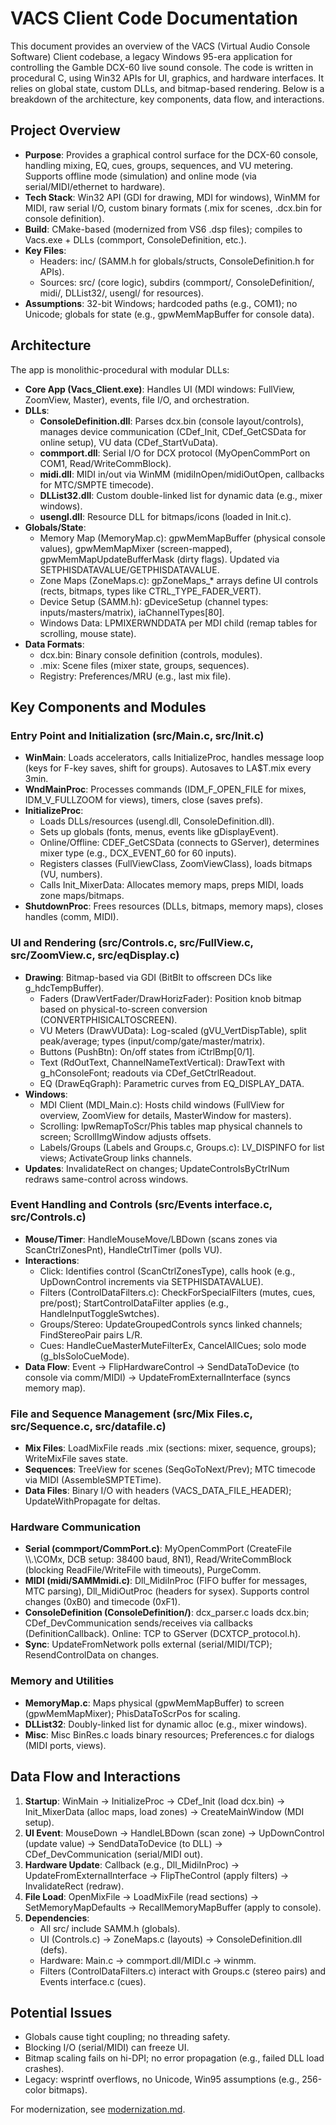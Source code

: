# VACS Client Code Documentation

This document provides an overview of the VACS (Virtual Audio Console Software) Client codebase, a legacy Windows 95-era application for controlling the Gamble DCX-60 live sound console. The code is written in procedural C, using Win32 APIs for UI, graphics, and hardware interfaces. It relies on global state, custom DLLs, and bitmap-based rendering. Below is a breakdown of the architecture, key components, data flow, and interactions.

## Project Overview
- **Purpose**: Provides a graphical control surface for the DCX-60 console, handling mixing, EQ, cues, groups, sequences, and VU metering. Supports offline mode (simulation) and online mode (via serial/MIDI/ethernet to hardware).
- **Tech Stack**: Win32 API (GDI for drawing, MDI for windows), WinMM for MIDI, raw serial I/O, custom binary formats (.mix for scenes, .dcx.bin for console definition).
- **Build**: CMake-based (modernized from VS6 .dsp files); compiles to Vacs.exe + DLLs (commport, ConsoleDefinition, etc.).
- **Key Files**: 
  - Headers: inc/ (SAMM.h for globals/structs, ConsoleDefinition.h for APIs).
  - Sources: src/ (core logic), subdirs (commport/, ConsoleDefinition/, midi/, DLList32/, usengl/ for resources).
- **Assumptions**: 32-bit Windows; hardcoded paths (e.g., COM1); no Unicode; globals for state (e.g., gpwMemMapBuffer for console data).

## Architecture
The app is monolithic-procedural with modular DLLs:
- **Core App (Vacs_Client.exe)**: Handles UI (MDI windows: FullView, ZoomView, Master), events, file I/O, and orchestration.
- **DLLs**:
  - **ConsoleDefinition.dll**: Parses dcx.bin (console layout/controls), manages device communication (CDef_Init, CDef_GetCSData for online setup), VU data (CDef_StartVuData).
  - **commport.dll**: Serial I/O for DCX protocol (MyOpenCommPort on COM1, Read/WriteCommBlock).
  - **midi.dll**: MIDI in/out via WinMM (midiInOpen/midiOutOpen, callbacks for MTC/SMPTE timecode).
  - **DLList32.dll**: Custom double-linked list for dynamic data (e.g., mixer windows).
  - **usengl.dll**: Resource DLL for bitmaps/icons (loaded in Init.c).
- **Globals/State**:
  - Memory Map (MemoryMap.c): gpwMemMapBuffer (physical console values), gpwMemMapMixer (screen-mapped), gpwMemMapUpdateBufferMask (dirty flags). Updated via SETPHISDATAVALUE/GETPHISDATAVALUE.
  - Zone Maps (ZoneMaps.c): gpZoneMaps_* arrays define UI controls (rects, bitmaps, types like CTRL_TYPE_FADER_VERT).
  - Device Setup (SAMM.h): gDeviceSetup (channel types: inputs/masters/matrix), iaChannelTypes[80].
  - Windows Data: LPMIXERWNDDATA per MDI child (remap tables for scrolling, mouse state).
- **Data Formats**:
  - dcx.bin: Binary console definition (controls, modules).
  - .mix: Scene files (mixer state, groups, sequences).
  - Registry: Preferences/MRU (e.g., last mix file).

## Key Components and Modules
### Entry Point and Initialization (src/Main.c, src/Init.c)
- **WinMain**: Loads accelerators, calls InitializeProc, handles message loop (keys for F-key saves, shift for groups). Autosaves to LA$T.mix every 3min.
- **WndMainProc**: Processes commands (IDM_F_OPEN_FILE for mixes, IDM_V_FULLZOOM for views), timers, close (saves prefs).
- **InitializeProc**: 
  - Loads DLLs/resources (usengl.dll, ConsoleDefinition.dll).
  - Sets up globals (fonts, menus, events like gDisplayEvent).
  - Online/Offline: CDEF_GetCSData (connects to GServer), determines mixer type (e.g., DCX_EVENT_60 for 60 inputs).
  - Registers classes (FullViewClass, ZoomViewClass), loads bitmaps (VU, numbers).
  - Calls Init_MixerData: Allocates memory maps, preps MIDI, loads zone maps/bitmaps.
- **ShutdownProc**: Frees resources (DLLs, bitmaps, memory maps), closes handles (comm, MIDI).

### UI and Rendering (src/Controls.c, src/FullView.c, src/ZoomView.c, src/eqDisplay.c)
- **Drawing**: Bitmap-based via GDI (BitBlt to offscreen DCs like g_hdcTempBuffer).
  - Faders (DrawVertFader/DrawHorizFader): Position knob bitmap based on physical-to-screen conversion (CONVERTPHISICALTOSCREEN).
  - VU Meters (DrawVUData): Log-scaled (gVU_VertDispTable), split peak/average; types (input/comp/gate/master/matrix).
  - Buttons (PushBtn): On/off states from iCtrlBmp[0/1].
  - Text (RdOutText, ChannelNameTextVertical): DrawText with g_hConsoleFont; readouts via CDef_GetCtrlReadout.
  - EQ (DrawEqGraph): Parametric curves from EQ_DISPLAY_DATA.
- **Windows**:
  - MDI Client (MDI_Main.c): Hosts child windows (FullView for overview, ZoomView for details, MasterWindow for masters).
  - Scrolling: lpwRemapToScr/Phis tables map physical channels to screen; ScrollImgWindow adjusts offsets.
  - Labels/Groups (Labels and Groups.c, Groups.c): LV_DISPINFO for list views; ActivateGroup links channels.
- **Updates**: InvalidateRect on changes; UpdateControlsByCtrlNum redraws same-control across windows.

### Event Handling and Controls (src/Events interface.c, src/Controls.c)
- **Mouse/Timer**: HandleMouseMove/LBDown (scans zones via ScanCtrlZonesPnt), HandleCtrlTimer (polls VU).
- **Interactions**:
  - Click: Identifies control (ScanCtrlZonesType), calls hook (e.g., UpDownControl increments via SETPHISDATAVALUE).
  - Filters (ControlDataFilters.c): CheckForSpecialFilters (mutes, cues, pre/post); StartControlDataFilter applies (e.g., HandleInputToggleSwtches).
  - Groups/Stereo: UpdateGroupedControls syncs linked channels; FindStereoPair pairs L/R.
  - Cues: HandleCueMasterMuteFilterEx, CancelAllCues; solo mode (g_bIsSoloCueMode).
- **Data Flow**: Event -> FlipHardwareControl -> SendDataToDevice (to console via comm/MIDI) -> UpdateFromExternalInterface (syncs memory map).

### File and Sequence Management (src/Mix Files.c, src/Sequence.c, src/datafile.c)
- **Mix Files**: LoadMixFile reads .mix (sections: mixer, sequence, groups); WriteMixFile saves state.
- **Sequences**: TreeView for scenes (SeqGoToNext/Prev); MTC timecode via MIDI (AssembleSMPTETime).
- **Data Files**: Binary I/O with headers (VACS_DATA_FILE_HEADER); UpdateWithPropagate for deltas.

### Hardware Communication
- **Serial (commport/CommPort.c)**: MyOpenCommPort (CreateFile \\\\.\\COMx, DCB setup: 38400 baud, 8N1), Read/WriteCommBlock (blocking ReadFile/WriteFile with timeouts), PurgeComm.
- **MIDI (midi/SAMMmidi.c)**: Dll_MidiInProc (FIFO buffer for messages, MTC parsing), Dll_MidiOutProc (headers for sysex). Supports control changes (0xB0) and timecode (0xF1).
- **ConsoleDefinition (ConsoleDefinition/)**: dcx_parser.c loads dcx.bin; CDef_DevCommunication sends/receives via callbacks (DefinitionCallback). Online: TCP to GServer (DCXTCP_protocol.h).
- **Sync**: UpdateFromNetwork polls external (serial/MIDI/TCP); ResendControlData on changes.

### Memory and Utilities
- **MemoryMap.c**: Maps physical (gpwMemMapBuffer) to screen (gpwMemMapMixer); PhisDataToScrPos for scaling.
- **DLList32**: Doubly-linked list for dynamic alloc (e.g., mixer windows).
- **Misc**: Misc BinRes.c loads binary resources; Preferences.c for dialogs (MIDI ports, views).

## Data Flow and Interactions
1. **Startup**: WinMain -> InitializeProc -> CDef_Init (load dcx.bin) -> Init_MixerData (alloc maps, load zones) -> CreateMainWindow (MDI setup).
2. **UI Event**: MouseDown -> HandleLBDown (scan zone) -> UpDownControl (update value) -> SendDataToDevice (to DLL) -> CDef_DevCommunication (serial/MIDI out).
3. **Hardware Update**: Callback (e.g., Dll_MidiInProc) -> UpdateFromExternalInterface -> FlipTheControl (apply filters) -> InvalidateRect (redraw).
4. **File Load**: OpenMixFile -> LoadMixFile (read sections) -> SetMemoryMapDefaults -> RecallMemoryMapBuffer (apply to console).
5. **Dependencies**:
   - All src/ include SAMM.h (globals).
   - UI (Controls.c) -> ZoneMaps.c (layouts) -> ConsoleDefinition.dll (defs).
   - Hardware: Main.c -> commport.dll/MIDI.c -> winmm.
   - Filters (ControlDataFilters.c) interact with Groups.c (stereo pairs) and Events interface.c (cues).

## Potential Issues
- Globals cause tight coupling; no threading safety.
- Blocking I/O (serial/MIDI) can freeze UI.
- Bitmap scaling fails on hi-DPI; no error propagation (e.g., failed DLL load crashes).
- Legacy: wsprintf overflows, no Unicode, Win95 assumptions (e.g., 256-color bitmaps).

For modernization, see [modernization.md](modernization.md).
